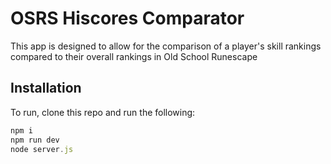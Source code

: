 # OSRS Hiscores Comparator 

This app is designed to allow for the comparison of a player's skill rankings compared to their overall rankings in Old School Runescape

## Installation
To run, clone this repo and run the following:

```javascript
npm i
npm run dev
node server.js
```